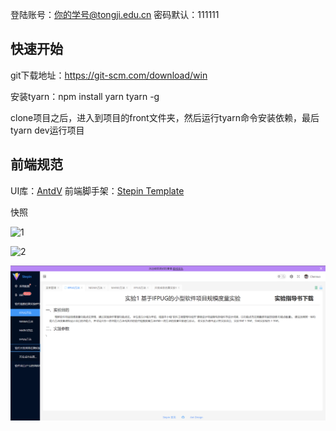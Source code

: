 登陆账号：你的学号@tongji.edu.cn
密码默认：111111

## 快速开始

git下载地址：https://git-scm.com/download/win

安装tyarn：npm install yarn tyarn -g

clone项目之后，进入到项目的front文件夹，然后运行tyarn命令安装依赖，最后tyarn dev运行项目

## 前端规范

UI库：[AntdV](https://antdv.com/components/overview)
前端脚手架：[Stepin Template](http://stepui.gitee.io/stepin-template-docs/page.html)

快照

![1](https://raw.githubusercontent.com/vvvviolet/Virtual-Simulation-Experiment/main/Images/1.png)

![2](https://raw.githubusercontent.com/vvvviolet/Virtual-Simulation-Experiment/main/Images/2.png)

![3](https://raw.githubusercontent.com/vvvviolet/Virtual-Simulation-Experiment/main/Images/4.png)
